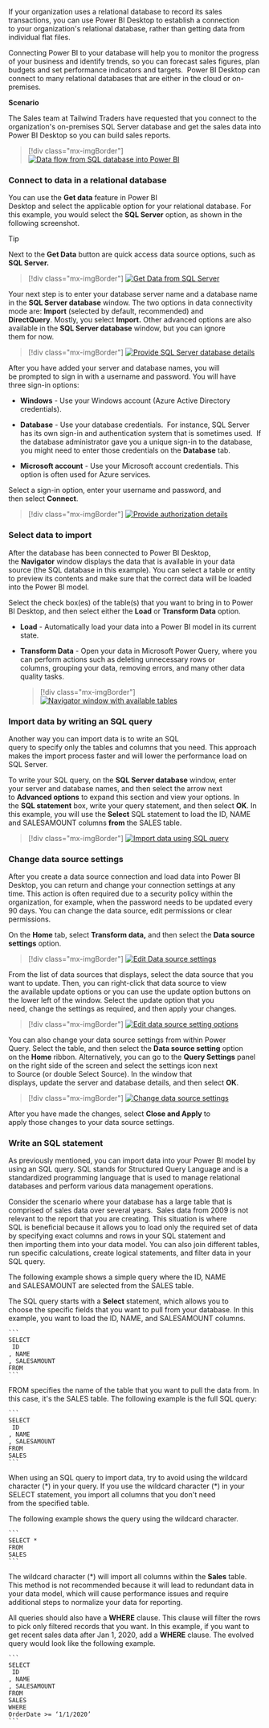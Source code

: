 If your organization uses a relational database to record its sales
transactions, you can use Power BI Desktop to establish a connection
to your organization's relational database, rather than getting data
from individual flat files. 

Connecting Power BI to your database will help you to monitor the
progress of your business and identify trends, so you can forecast sales
figures, plan budgets and set performance indicators and targets.  Power
BI Desktop can connect to many relational databases that are either in
the cloud or on-premises. 

**Scenario**

The Sales team at Tailwind Traders have requested that you connect to
the organization's on-premises SQL Server database and get the sales
data into Power BI Desktop so you can build sales reports.   

> [!div class="mx-imgBorder"]
> [![Data flow from SQL database into Power BI](../media/3-get-data-sql-server-ssm.png)](../media/3-get-data-sql-server-ssm.png#lightbox)

### Connect to data in a relational database 

You can use the **Get data** feature in Power BI
Desktop and select the applicable option for your relational
database. For this example, you would select the **SQL Server** option,
as shown in the following screenshot.  

> [!TIP]
> Next to the **Get Data** button are quick access data source
options, such as **SQL Server.**

> [!div class="mx-imgBorder"]
> [![Get Data from SQL Server](../media/3-get-data-sql-server-dropdown-ssm..png)](../media/3-get-data-sql-server-dropdown-ssm..png#lightbox)

Your next step is to enter your database server name and a database name
in the **SQL Server database** window. The two options in data connectivity mode are: **Import** (selected by default, recommended) and
**DirectQuery**. Mostly, you select **Import.** Other
advanced options are also available in the **SQL Server database**
window, but you can ignore them for now. 

> [!div class="mx-imgBorder"]
> [![Provide SQL Server database details](../media/3-get-data-sql-server-db-ss.png)](../media/3-get-data-sql-server-db-ss.png#lightbox)

After you have added your server and database names, you will be prompted to sign in with a username and password. You will have three sign-in options: 

-   **Windows** - Use your Windows account (Azure Active Directory credentials).

-   **Database** - Use your database credentials.  For instance, SQL Server has its own sign-in and authentication system that is sometimes used.  If the database administrator gave you a unique sign-in to the database, you might need to enter those credentials on the **Database** tab. 

-   **Microsoft account** - Use your Microsoft account credentials. This option is often used for Azure services. 

Select a sign-in option, enter your username and password, and
then select **Connect**.  

> [!div class="mx-imgBorder"]
> [![Provide authorization details](../media/3-sql-creds-ssm.png)](../media/3-sql-creds-ssm.png#lightbox) 

### Select data to import 

After the database has been connected to Power BI Desktop,
the **Navigator** window displays the data that is available in your
data source (the SQL database in this example). You can select a table
or entity to preview its contents and make sure that the correct data
will be loaded into the Power BI model.  

Select the check box(es) of the table(s) that you want to bring in to
Power BI Desktop, and then select either the **Load** or **Transform
Data** option.  

-   **Load** - Automatically load your data into a Power BI model in its current state. 

-   **Transform Data** - Open your data in Microsoft Power Query, where you can perform actions such as deleting unnecessary rows or columns, grouping your data, removing errors, and many other data quality tasks. 

	> [!div class="mx-imgBorder"]
	> [![Navigator window with available tables](../media/3-table-selection-ssm.png)](../media/3-table-selection-ssm.png#lightbox)

### Import data by writing an SQL query  

Another way you can import data is to write an SQL
query to specify only the tables and columns that you need. This approach makes the import process faster and will lower the performance load on SQL Server.   

To write your SQL query, on the **SQL Server database** window, enter
your server and database names, and then select the arrow next
to **Advanced options** to expand this section and view your options. In
the **SQL statement** box, write your query statement, and
then select **OK**. In this example, you will use the **Select** SQL
statement to load the ID, NAME and SALESAMOUNT columns **from** the
SALES table. 

> [!div class="mx-imgBorder"]
> [![Import data using SQL query](../media/3-sql-statement-ss.png)](../media/3-sql-statement-ss.png#lightbox)

### Change data source settings  

After you create a data source connection and load data into Power BI
Desktop, you can return and change your connection settings at any
time. This action is often required due to a security policy within the
organization, for example, when the password needs to be updated every 90
days. You can change the data source, edit permissions or clear
permissions. 

On the **Home** tab, select **Transform data,** and then
select the **Data source settings** option. 

> [!div class="mx-imgBorder"]
> [![Edit Data source settings](../media/3-change-sql-settings-ssm.png)](../media/3-change-sql-settings-ssm.png#lightbox)

From the list of data sources that displays, select the data source that
you want to update. Then, you can right-click that data source to view
the available update options or you can use the update option buttons on
the lower left of the window. Select the update option that you
need, change the settings as required, and then apply your changes. 

> [!div class="mx-imgBorder"]
> [![Edit data source setting options](../media/3-sql-data-source-edit-ssm.png)](../media/3-sql-data-source-edit-ssm.png#lightbox)

You can also change your data source settings from within Power Query. Select the table, and then select the **Data source setting** option on the **Home** ribbon. Alternatively, you can go to the **Query Settings** panel on the right side of the screen and select the settings icon next to Source (or double Select Source). In the window that displays, update the server and database details, and then select **OK**. 

> [!div class="mx-imgBorder"]
> [![Change data source settings](../media/3-edit-creds-ssm.png)](../media/3-edit-creds-ssm.png#lightbox)

After you have made the changes, select **Close and Apply** to
apply those changes to your data source settings. 

### Write an SQL statement 

As previously mentioned, you can import data into your Power BI model by
using an SQL query. SQL stands for Structured Query Language and is a
standardized programming language that is used to manage relational
databases and perform various data management operations.

Consider the scenario where your database has a large table that is
comprised of sales data over several years.  Sales data from 2009 is not
relevant to the report that you are creating. This situation is where
SQL is beneficial because it allows you to load only the required set of
data by specifying exact columns and rows in your SQL statement and
then importing them into your data model. You can also join different
tables, run specific calculations, create logical statements, and filter
data in your SQL query.  

The following example shows a simple query where the ID, NAME
and SALESAMOUNT are selected from the SALES table. 

The SQL query starts with a **Select** statement, which allows you to
choose the specific fields that you want to pull from your database. In
this example, you want to load the ID, NAME, and SALESAMOUNT columns. 

	```
	SELECT  
	 ID 
	, NAME 
	, SALESAMOUNT 
	FROM 
	```

FROM specifies the name of the table that you want to pull the data
from. In this case, it's the SALES table. The following example is the
full SQL query: 

	```
	SELECT  
	 ID 
	, NAME 
	, SALESAMOUNT 
	FROM  
	SALES 
	```

When using an SQL query to import data, try to avoid using the wildcard
character (\*) in your query. If you use the wildcard character (\*) in your SELECT statement, you import all columns that you don't need from the specified table. 

The following example shows the query using the wildcard character.  

	```
	SELECT *  
	FROM  
	SALES 
	```

The wildcard character (\*) will import all columns within the **Sales** table. This method is not recommended because it will lead to redundant
data in your data model, which will cause performance issues and require
additional steps to normalize your data for reporting.  

All queries should also have a **WHERE** clause. This clause will filter the rows to pick only filtered records that you want. In this example, if you want to get recent sales data after Jan 1, 2020, add a **WHERE** clause. The evolved query would look like the following example.

	``` 
	SELECT  
	 ID 
	, NAME 
	, SALESAMOUNT 
	FROM  
	SALES 
	WHERE  
	OrderDate >= ‘1/1/2020’ 
	```
